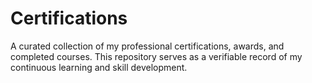 # Certifications
A curated collection of my professional certifications, awards, and completed courses. This repository serves as a verifiable record of my continuous learning and skill development.
